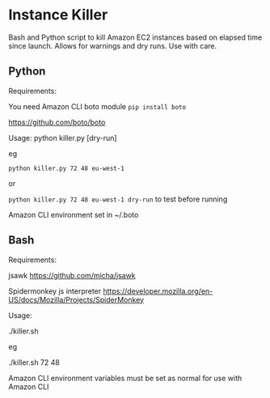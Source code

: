 # Instance Killer

Bash and Python script to kill Amazon EC2 instances based on elapsed time since launch. Allows for warnings and dry runs. Use with care.

## Python

Requirements:

You need Amazon CLI boto module
`pip install boto`

https://github.com/boto/boto

Usage:
python killer.py <terminate interval> <warn interval> <region> [dry-run]

eg

`python killer.py 72 48 eu-west-1`

or

`python killer.py 72 48 eu-west-1 dry-run` to test before running

Amazon CLI environment set in ~/.boto



## Bash

Requirements:

jsawk
https://github.com/micha/jsawk

Spidermonkey js interpreter
https://developer.mozilla.org/en-US/docs/Mozilla/Projects/SpiderMonkey

Usage:

./killer.sh <terminate interval> <warn interval>

eg

./killer.sh 72 48

Amazon CLI environment variables must be set as normal for use with Amazon CLI

